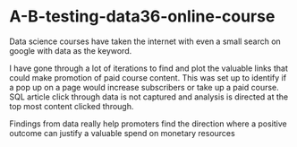 # A-B-testing-data36-online-course

Data science courses have taken the internet with even a small search on google with data as the keyword.

I have gone through a lot of iterations to find and plot the valuable links that could make promotion of paid course content. This was set up to identify if a pop up on a page would increase subscribers or take up a paid course. SQL article click through data is not captured and analysis is directed at the top most content clicked through.

Findings from data really help promoters find the direction where a positive outcome can justify a valuable spend on monetary resources
